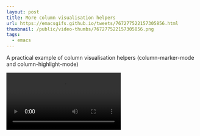 ```yaml
---
layout: post
title: More column visualisation helpers
url: https://emacsgifs.github.io/tweets/767277522157305856.html
thumbnail: /public/video-thumbs/767277522157305856.png
tags:
  - emacs
---
```


A practical example of column visualisation helpers (column-marker-mode and column-highlight-mode)

<video controls autoplay loop>
  <source src="/public/videos/767277522157305856.mp4" type="video/mp4">
    Sorry your browser does not support the video tag, maybe time to upgrade?
</video>
